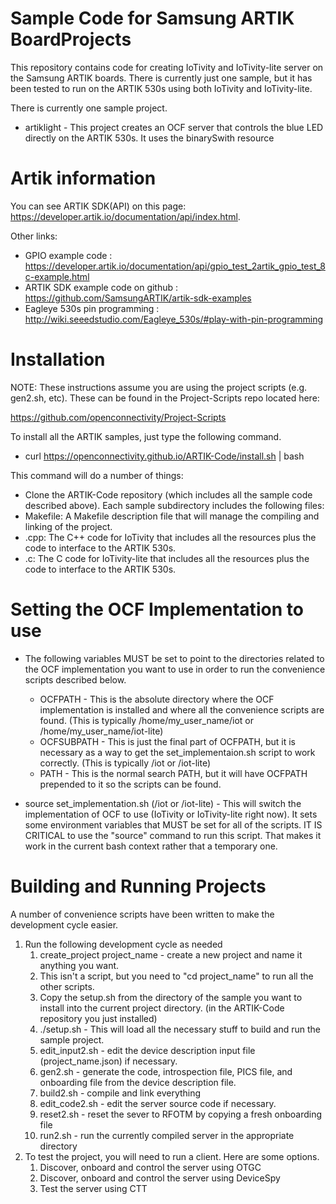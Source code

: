 # Sample Code for Samsung ARTIK BoardProjects

This repository contains code for creating IoTivity and IoTivity-lite server on the Samsung ARTIK boards. There is currently just one sample, but it has been tested to run on the ARTIK 530s using both IoTivity and IoTivity-lite.

There is currently one sample project.
- artiklight - This project creates an OCF server that controls the blue LED directly on the ARTIK 530s. It uses the binarySwith resource

# Artik information


You can see ARTIK SDK(API) on this page: https://developer.artik.io/documentation/api/index.html.
 
Other links:
- GPIO example code : https://developer.artik.io/documentation/api/gpio_test_2artik_gpio_test_8c-example.html
- ARTIK SDK example code on github : https://github.com/SamsungARTIK/artik-sdk-examples
- Eagleye 530s pin programming : http://wiki.seeedstudio.com/Eagleye_530s/#play-with-pin-programming


# Installation

NOTE: These instructions assume you are using the project scripts (e.g. gen2.sh, etc). These can be found in the Project-Scripts repo located here:

https://github.com/openconnectivity/Project-Scripts

To install all the ARTIK samples, just type the following command.

- curl https://openconnectivity.github.io/ARTIK-Code/install.sh | bash

This command will do a number of things:

  - Clone the ARTIK-Code repository (which includes all the sample code described above). Each sample subdirectory includes the following files:
  - Makefile: A Makefile description file that will manage the compiling and linking of the project.
  - <sample>.cpp: The C++ code for IoTivity that includes all the resources plus the code to interface to the ARTIK 530s.
  - <sample>.c: The C code for IoTivity-lite that includes all the resources plus the code to interface to the ARTIK 530s.

  # Setting the OCF Implementation to use

  - The following variables MUST be set to point to the directories related to the OCF implementation you want to use in order to run the convenience scripts described below.
    - OCFPATH - This is the absolute directory where the OCF implementation is installed and where all the convenience scripts are found. (This is typically /home/my_user_name/iot or /home/my_user_name/iot-lite)
    - OCFSUBPATH - This is just the final part of OCFPATH, but it is necessary as a way to get the set_implementaion.sh script to work correctly. (This is typically /iot or /iot-lite)
    - PATH - This is the normal search PATH, but it will have OCFPATH prepended to it so the scripts can be found.

  - source set_implementation.sh (/iot or /iot-lite) - This will switch the implementation of OCF to use (IoTivity or IoTivity-lite right now). It sets some environment variables that MUST be set for all of the scripts. IT IS CRITICAL to use the "source" command to run this script. That makes it work in the current bash context rather that a temporary one.

  # Building and Running Projects

  A number of convenience scripts have been written to make the development cycle easier.
  1. Run the following development cycle as needed
      1. create_project project_name - create a new project and name it anything you want.
      2. This isn't a script, but you need to "cd project_name" to run all the other scripts.
      3. Copy the setup.sh from the directory of the sample you want to install into the current project directory. (in the ARTIK-Code repository you just installed)
      4. ./setup.sh - This will load all the necessary stuff to build and run the sample project.
      5. edit_input2.sh - edit the device description input file (project_name.json) if necessary.
      6. gen2.sh - generate the code, introspection file, PICS file, and onboarding file from the device description file.
      7. build2.sh - compile and link everything
      8. edit_code2.sh - edit the server source code if necessary.
      9. reset2.sh - reset the sever to RFOTM by copying a fresh onboarding file
      10. run2.sh - run the currently compiled server in the appropriate directory
  2. To test the project, you will need to run a client. Here are some options.
      1. Discover, onboard and control the server using OTGC
      2. Discover, onboard and control the server using DeviceSpy
      3. Test the server using CTT
